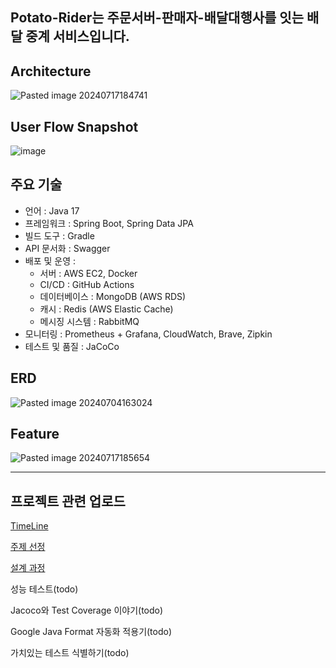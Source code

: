 ## Potato-Rider는 주문서버-판매자-배달대행사를 잇는 배달 중계 서비스입니다.

## Architecture
![Pasted image 20240717184741](https://github.com/user-attachments/assets/b2ed5ddd-bfad-41ef-8de9-f1605d125243)

## User Flow Snapshot
![image](https://github.com/user-attachments/assets/93de8917-9f7d-43e7-90f4-c2a926ede7df)

## 주요 기술
- 언어 : Java 17
- 프레임워크 : Spring Boot, Spring Data JPA
- 빌드 도구 : Gradle
- API 문서화 : Swagger
- 배포 및 운영 :
  - 서버 : AWS EC2, Docker
  - CI/CD : GitHub Actions
  - 데이터베이스 : MongoDB (AWS RDS)
  - 캐시 : Redis (AWS Elastic Cache)
  - 메시징 시스템 : RabbitMQ
- 모니터링 : Prometheus + Grafana, CloudWatch, Brave, Zipkin
- 테스트 및 품질 : JaCoCo

## ERD
![Pasted image 20240704163024](https://github.com/user-attachments/assets/4a667a24-3fd2-4fad-a4b6-a354430a52ae)

## Feature
![Pasted image 20240717185654](https://github.com/user-attachments/assets/12c29ebf-6f4c-4728-b76e-d8f437492e2c)

---
## 프로젝트 관련 업로드

[TimeLine](https://tangpoo.tistory.com/188)

[주제 선정](https://tangpoo.tistory.com/185)

[설계 과정](https://tangpoo.tistory.com/187)

성능 테스트(todo)

Jacoco와 Test Coverage 이야기(todo)

Google Java Format 자동화 적용기(todo)

가치있는 테스트 식별하기(todo)





